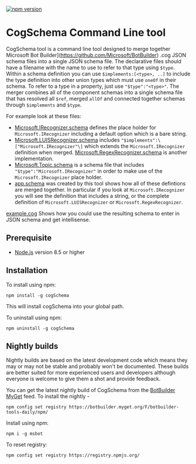 [![npm version](https://badge.fury.io/js/msbot.svg)](https://badge.fury.io/js/cogSchema)

# CogSchema Command Line tool

CogSchema tool is a command line tool designed to merge together Microsoft Bot Builder](https://github.com/Microsoft/BotBuilder) .cog JSON schema files into a single JSON schema file. The declarative files should have a filename with the name to use to refer to that type using `$type`.  Within a schema definition you can use `$implements:[<type>, ..]` to include the type definition into other union types which must use `oneOf` in their schema.  To refer to a type in a property, just use `"$type":"<type>"`.  The merger combines all of the component schemas into a single schema file that has resolved all `$ref`, merged `allOf` and connected together schemas through `$implements` and `$type`. 

For example look at these files:
* [Microsoft.IRecognizer.schema](test/definitions/Microsoft.IRecognizer.schema) defines the place holder for `Microsoft.IRecognizer` including a default option which is a bare string.    
* [Microsoft.LUISRecognizer.schema](test/implementations/Microsoft.LUISRecognizer.schema) includes `"$implements":\["Microsoft.IRecognizer"\]` which extends the `Microsoft.IRecognizer` definition when merged.  [Microsoft.RegexRecognizer.schema](test/implementations/Microsoft.RegexRecognizer.schema) is another implementation.
* [Microsoft.Topic.schema](test/implementations/Microsoft.Topic.schema) is a schema file that includes `"$type":"Microsoft.IRecognizer"` in order to make use of the `Microsoft.IRecognizer` place holder. 
* [app.schema](test/examples/app.schema) was created by this tool shows how all of these defintions are merged together.  In particular if you look at `Microsoft.IRecognizer` you will see the definition that includes a string, or the complete definition of `Microsoft.LUISRecognizer` or `Microsoft.RegexRecognizer`.

[example.cog](test/examples/example.cog) Shows how you could use the resulting schema to enter in JSON schema and get intellisense.

## Prerequisite

- [Node.js](https://nodejs.org/) version 8.5 or higher

## Installation

To install using npm:

```shell
npm install -g cogSchema
```

This will install cogSchema into your global path.

To uninstall using npm:

```shell
npm uninstall -g cogSchema
```
## Nightly builds

Nightly builds are based on the latest development code which means they may or may not be stable and probably won't be documented. These builds are better suited for more experienced users and developers although everyone is welcome to give them a shot and provide feedback.

You can get the latest nightly build of CogSchema from the [BotBuilder MyGet](https://botbuilder.myget.org/gallery) feed. To install the nightly - 

```shell
npm config set registry https://botbuilder.myget.org/F/botbuilder-tools-daily/npm/
```

Install using npm:
```shell
npm i -g msbot
```

To reset registry:
```shell
npm config set registry https://registry.npmjs.org/
```